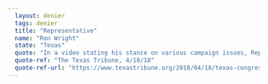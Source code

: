 ```yaml
---
  layout: denier
  tags: denier
  title: "Representative"
  name: "Ron Wright"
  state: "Texas"
  quote: "In a video stating his stance on various campaign issues, Rep. Wright said: \"I think we have to strike a balance, and that's what [Rep.] Joe [Barton] tried to do ... When I graduated from high school, they were predicting another ice age. Well, that didn't happen ... We can have both. We can have clean water and clean air, and robust industry.\""
  quote-ref: "The Texas Tribune, 4/18/18"
  quote-ref-url: "https://www.texastribune.org/2018/04/18/texas-congress-district-2018-election-jake-ellzey-ron-wright/"
---
```

